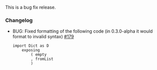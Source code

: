 This is a bug fix release.

### Changelog
- BUG: Fixed formatting of the following code (in 0.3.0-alpha it would format to invalid syntax) [#179](https://github.com/avh4/elm-format/issues/179)

  ```
  import Dict as D
      exposing
          ( empty
          , fromList
          )
  ```
